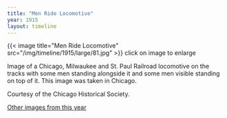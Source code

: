 ```yaml
---
title: "Men Ride Locomotive"
year: 1915
layout: timeline
---
```


{{< image title="Men Ride Locomotive" src="/img/timeline/1915/large/81.jpg" >}}
click on image to enlarge

Image of a Chicago, Milwaukee and St. Paul Railroad locomotive on the tracks with some men standing alongside it and some men visible standing on top of it. This image was taken in Chicago. 

Courtesy of the Chicago Historical Society.  

[Other images from this year](/historical/timeline/1915)